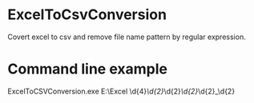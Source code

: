 # ExcelToCsvConversion
Covert excel to csv and remove file name pattern by regular expression.

# Command line example
ExcelToCSVConversion.exe E:\Excel \d{4}_\d{2}_\d{2}_\d{2}_\d{2}_\d{2}
